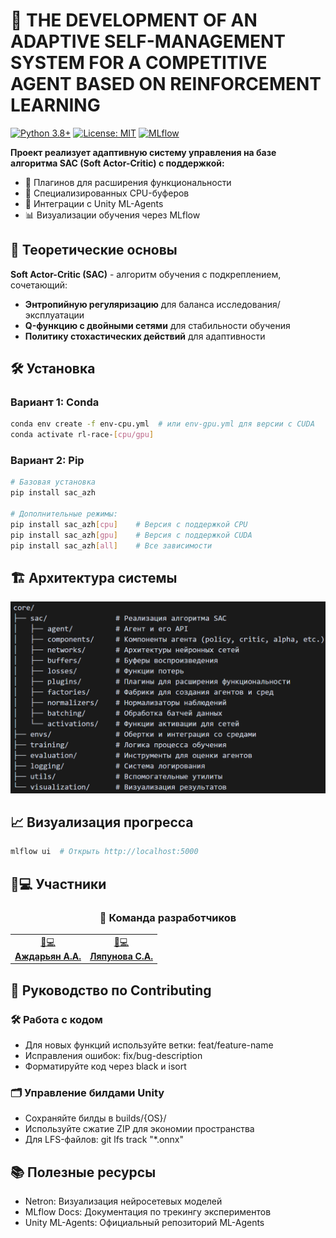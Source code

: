 # 🧠 THE DEVELOPMENT OF AN ADAPTIVE SELF-MANAGEMENT SYSTEM FOR A COMPETITIVE AGENT BASED ON REINFORCEMENT LEARNING

[![Python 3.8+](https://img.shields.io/badge/python-3.8%2B-blue.svg)](https://www.python.org/)
[![License: MIT](https://img.shields.io/badge/License-MIT-yellow.svg)](https://opensource.org/licenses/MIT)
[![MLflow](https://img.shields.io/badge/MLflow-1.23.0-cyan)](https://mlflow.org/)

**Проект реализует адаптивную систему управления на базе алгоритма SAC (Soft Actor-Critic) с поддержкой:**
- 🚀 Плагинов для расширения функциональности
- 🧮 Специализированных CPU-буферов
- 🔄 Интеграции с Unity ML-Agents
- 📊 Визуализации обучения через MLflow

## 📖 Теоретические основы
**Soft Actor-Critic (SAC)** - алгоритм обучения с подкреплением, сочетающий:
- **Энтропийную регуляризацию** для баланса исследования/эксплуатации
- **Q-функцию с двойными сетями** для стабильности обучения
- **Политику стохастических действий** для адаптивности

## 🛠 Установка
### Вариант 1: Conda
```bash
conda env create -f env-cpu.yml  # или env-gpu.yml для версии с CUDA
conda activate rl-race-[cpu/gpu]
```
### Вариант 2: Pip
```bash
# Базовая установка
pip install sac_azh

# Дополнительные режимы:
pip install sac_azh[cpu]    # Версия с поддержкой CPU
pip install sac_azh[gpu]    # Версия с поддержкой CUDA
pip install sac_azh[all]    # Все зависимости
```

## 🏗 Архитектура системы
![alt text](/docs/images/core.png)

## 📈 Визуализация прогресса
```bash
mlflow ui  # Открыть http://localhost:5000
```

## 🧑💻 Участники 

<div align="center">

### 🌟 Команда разработчиков

<table>
  <tr>
    <td align="center">
      <a href="https://github.com/MarquesDePistacho">
        👨💻<br/>
        <b>Аждарьян А.А.</b>
      </a>
    </td>
    <td align="center">
      <a href="https://github.com/sofya-lyapunova">
        👩💻<br/>
        <b>Ляпунова С.А.</b>
      </a>
    </td>
  </tr>
</table>
</div>

## 🤝 Руководство по Contributing
### 🛠 Работа с кодом
- Для новых функций используйте ветки: feat/feature-name
- Исправления ошибок: fix/bug-description
- Форматируйте код через black и isort
### 🗂 Управление билдами Unity
- Сохраняйте билды в builds/{OS}/
- Используйте сжатие ZIP для экономии пространства
- Для LFS-файлов: git lfs track "*.onnx"

## 📚 Полезные ресурсы
- Netron: Визуализация нейросетевых моделей
- MLflow Docs: Документация по трекингу экспериментов
- Unity ML-Agents: Официальный репозиторий ML-Agents